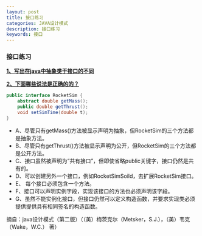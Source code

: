 ```yaml
---
layout: post
title: 接口练习
categories: JAVA设计模式
description: 接口练习
keywords: 接口
---
```



### 接口练习


[**1、写出在java中抽象类于接口的不同**](http://jpzjpz.github.io/exercise/java设计模式/interface)


[**2、下面哪些说法是正确的的？**](http://jpzjpz.github.io/exercise/java设计模式/interface)

```java
public interface RocketSim {
	abstract double getMass();
	public double getThrust();
	void setSimTime(double t);
} 
```
* A、尽管只有getMass()方法被显示声明为抽象，但RocketSim的三个方法都是抽象方法。
* B、尽管只有getThrust()方法被显示声明为公开，但RocketSim的三个方法都是公开方法。
* C、接口虽然被声明为“共有接口”，但即使省略public关键字，接口仍然是共有的。
* D、可以创建另外一个接口，例如RocketSimSoild，去扩展RocketSim接口。
* E、 每个接口必须包含一个方法。
* F、接口可以声明实例字段，实现该接口的方法也必须声明该字段。
* G、虽然不能实例化接口，但接口仍然可以定义构造函数，并要求实现类必须提供提供具有相同签名的构造函数。











摘自：java设计模式（第二版）（（美）梅茨克尔（Metsker，S.J.），（美）韦克（Wake，W.C.） 著）